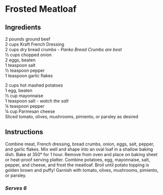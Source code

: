 # Frosted Meatloaf

## Ingredients
2 pounds ground beef  
2 cups Kraft French Dressing  
2 cups dry bread crumbs - *Panko Bread Crumbs are best*  
&frac12; cups chopped onion  
2 eggs, beaten  
1 teaspoon salt  
&frac12; teaspoon pepper  
1 teaspoon garlic flakes  

2 cups hot mashed potatoes  
1 egg, beaten  
&frac12; cup mayonnaise  
1 teaspoon salt - *watch the salt*  
&frac14; teaspoon pepper  
&frac14; cup Parmesan cheese  
Sliced tomato, olives, mushrooms, pimiento, or parsley as desired  

## Instructions
Combine meat, French dressing, bread crumbs, onion, eggs, salt, pepper, and garlic flakes.
Mix well and shape into an oval loaf in a shallow baking dish.
Bake at 350&deg; for 1 hour.
Remove from oven and place on baking sheet or heat-proof serving platter.
Combine potatoes, egg, mayonnaise, salt, pepper, and cheese, and frost the meatloaf.
Broil until potato topping is golden brown and puffy!
Garnish with tomato, olives, mushrooms, pimiento, or parsley.

### *Serves 6*